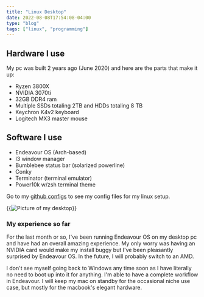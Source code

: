 ```yaml
---
title: "Linux Desktop"
date: 2022-08-08T17:54:08-04:00
type: "blog"
tags: ["linux", "programming"]
---
```


## Hardware I use

My pc was built 2 years ago (June 2020) and here are the parts that make it up:

- Ryzen 3800X
- NVIDIA 3070ti
- 32GB DDR4 ram
- Multiple SSDs totaling 2TB and HDDs totaling 8 TB
- Keychron K4v2 keyboard
- Logitech MX3 master mouse

## Software I use

- Endeavour OS (Arch-based)
- I3 window manager
- Bumblebee status bar (solarized powerline)
- Conky
- Terminator (terminal emulator)
- Power10k w/zsh terminal theme

Go to my [github configs](https://github.com/edwardcaf/configs) to see my config files for my linux setup.

{{<img src="/img/desktop.jpg" caption="My Desktop" alt="Picture of my desktop">}}

### My experience so far

For the last month or so, I've been running Endeavour OS on my desktop pc and have had an overall amazing experience. My only worry was having an NVIDIA card would make my install buggy but I've been pleasantly surprised by Endeavour OS. In the future, I will probably switch to an AMD.

I don't see myself going back to Windows any time soon as I have literally no need to boot up into it for anything. I'm able to have a complete workflow in Endeavour. I will keep my mac on standby for the occasional niche use case, but mostly for the macbook's elegant hardware.
